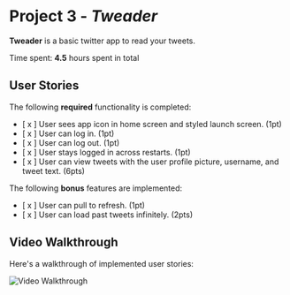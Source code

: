 # Project 3 - *Tweader*

**Tweader** is a basic twitter app to read your tweets.

Time spent: **4.5** hours spent in total

## User Stories

The following **required** functionality is completed:

- [ x ] User sees app icon in home screen and styled launch screen. (1pt)
- [ x ] User can log in. (1pt)
- [ x ] User can log out. (1pt)
- [ x ] User stays logged in across restarts. (1pt)
- [ x ] User can view tweets with the user profile picture, username, and tweet text. (6pts)

The following **bonus** features are implemented:

- [ x ] User can pull to refresh. (1pt)
- [ x ] User can load past tweets infinitely. (2pts)

## Video Walkthrough

Here's a walkthrough of implemented user stories:

<img src='https://media.giphy.com/media/2uNGQqhNdMfPfHDkBV/giphy.gif' title='Video Walkthrough' width='' alt='Video Walkthrough' />

